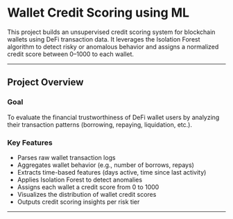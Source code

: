#  Wallet Credit Scoring using ML 

This project builds an unsupervised credit scoring system for blockchain wallets using DeFi transaction data. It leverages the Isolation Forest algorithm to detect risky or anomalous behavior and assigns a normalized credit score between 0–1000 to each wallet.

---

##  Project Overview

###  Goal
To evaluate the financial trustworthiness of DeFi wallet users by analyzing their transaction patterns (borrowing, repaying, liquidation, etc.).

###  Key Features
- Parses raw wallet transaction logs
- Aggregates wallet behavior (e.g., number of borrows, repays)
- Extracts time-based features (days active, time since last activity)
- Applies Isolation Forest to detect anomalies
- Assigns each wallet a credit score from 0 to 1000
- Visualizes the distribution of wallet credit scores
- Outputs credit scoring insights per risk tier

---

